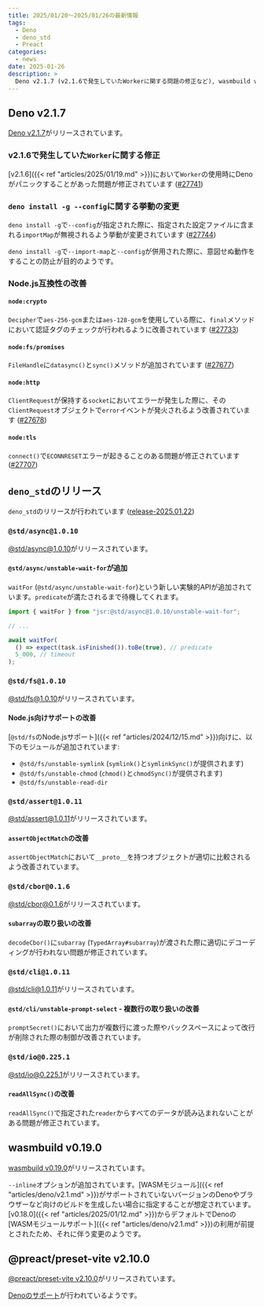 ```yaml
---
title: 2025/01/20〜2025/01/26の最新情報
tags:
  - Deno
  - deno_std
  - Preact
categories:
  - news
date: 2025-01-26
description: >
  Deno v2.1.7 (v2.1.6で発生していたWorkerに関する問題の修正など), wasmbuild v0.19.0 (古いバージョンのDenoやブラウザーなど向けに --inline オプションが追加), @preact/preset-vite v2.10.0 (Denoのサポート)
---
```


## Deno v2.1.7

[Deno v2.1.7](https://github.com/denoland/deno/releases/tag/v2.1.7)がリリースされています。

### v2.1.6で発生していた`Worker`に関する修正

[v2.1.6]({{< ref "articles/2025/01/19.md" >}})において`Worker`の使用時にDenoがパニックすることがあった問題が修正されています ([#27741](https://github.com/denoland/deno/pull/27741))

### `deno install -g --config`に関する挙動の変更

`deno install -g`で`--config`が指定された際に、指定された設定ファイルに含まれる`importMap`が無視されるよう挙動が変更されています ([#27744](https://github.com/denoland/deno/pull/27744))

`deno install -g`で`--import-map`と`--config`が併用された際に、意図せぬ動作をすることの防止が目的のようです。

### Node.js互換性の改善

#### `node:crypto`

`Decipher`で`aes-256-gcm`または`aes-128-gcm`を使用している際に、`final`メソッドにおいて認証タグのチェックが行われるように改善されています ([#27733](https://github.com/denoland/deno/pull/27733))

#### `node:fs/promises`

`FileHandle`に`datasync()`と`sync()`メソッドが追加されています ([#27677](https://github.com/denoland/deno/pull/27677))

#### `node:http`

`ClientRequest`が保持する`socket`においてエラーが発生した際に、その`ClientRequest`オブジェクトで`error`イベントが発火されるよう改善されています ([#27678](https://github.com/denoland/deno/pull/27678))

#### `node:tls`

`connect()`で`ECONNRESET`エラーが起きることのある問題が修正されています ([#27707](https://github.com/denoland/deno/pull/27707))

## `deno_std`のリリース

`deno_std`のリリースが行われています ([release-2025.01.22](https://github.com/denoland/std/releases/tag/release-2025.01.22))

### `@std/async@1.0.10`

[@std/async@1.0.10](https://jsr.io/@std/async@1.0.10)がリリースされています。

#### `@std/async/unstable-wait-for`が追加

`waitFor` (`@std/async/unstable-wait-for`)という新しい実験的APIが追加されています。`predicate`が満たされるまで待機してくれます。

```typescript
import { waitFor } from "jsr:@std/async@1.0.10/unstable-wait-for";

// ...

await waitFor(
  () => expect(task.isFinished()).toBe(true), // predicate
  5_000, // timeout
);
```

### `@std/fs@1.0.10`

[@std/fs@1.0.10](https://jsr.io/@std/fs@1.0.10)がリリースされています。

#### Node.js向けサポートの改善

[`@std/fs`のNode.jsサポート]({{< ref "articles/2024/12/15.md" >}})向けに、以下のモジュールが追加されています:

- `@std/fs/unstable-symlink` (`symlink()`と`symlinkSync()`が提供されます)
- `@std/fs/unstable-chmod` (`chmod()`と`chmodSync()`が提供されます)
- `@std/fs/unstable-read-dir`

### `@std/assert@1.0.11`

[@std/assert@1.0.11](https://jsr.io/@std/assert@1.0.11)がリリースされています。

#### `assertObjectMatch`の改善

`assertObjectMatch`において`__proto__`を持つオブジェクトが適切に比較されるよう改善されています。

### `@std/cbor@0.1.6`

[@std/cbor@0.1.6](https://jsr.io/@std/cbor@0.1.6)がリリースされています。

#### `subarray`の取り扱いの改善

`decodeCbor()`に`subarray` (`TypedArray#subarray`)が渡された際に適切にデコーディングが行われない問題が修正されています。

### `@std/cli@1.0.11`

[@std/cli@1.0.11](https://jsr.io/@std/cli@1.0.11)がリリースされています。

#### `@std/cli/unstable-prompt-select` - 複数行の取り扱いの改善

`promptSecret()`において出力が複数行に渡った際やバックスペースによって改行が削除された際の制御が改善されています。

### `@std/io@0.225.1`

[@std/io@0.225.1](https://jsr.io/@std/io@0.225.1)がリリースされています。

#### `readAllSync()`の改善

`readAllSync()`で指定された`reader`からすべてのデータが読み込まれないことがある問題が修正されています。

## wasmbuild v0.19.0

[wasmbuild v0.19.0](https://github.com/denoland/wasmbuild/releases/tag/0.19.0)がリリースされています。

`--inline`オプションが追加されています。[WASMモジュール]({{< ref "articles/deno/v2.1.md" >}})がサポートされていないバージョンのDenoやブラウザーなど向けのビルドを生成したい場合に指定することが想定されています。[v0.18.0]({{< ref "articles/2025/01/12.md" >}})からデフォルトでDenoの[WASMモジュールサポート]({{< ref "articles/deno/v2.1.md" >}})の利用が前提とされたため、それに伴う変更のようです。

## @preact/preset-vite v2.10.0

[@preact/preset-vite v2.10.0](https://github.com/preactjs/preset-vite/releases/tag/v2.10.0)がリリースされています。

[Denoのサポート](https://github.com/preactjs/preset-vite/pull/154)が行われているようです。
